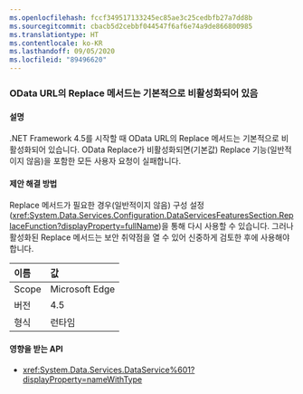 ```yaml
---
ms.openlocfilehash: fccf349517133245ec85ae3c25cedbfb27a7dd8b
ms.sourcegitcommit: cbacb5d2cebbf044547f6af6e74a9de866800985
ms.translationtype: HT
ms.contentlocale: ko-KR
ms.lasthandoff: 09/05/2020
ms.locfileid: "89496620"
---
```

### <a name="the-replace-method-in-odata-urls-is-disabled-by-default"></a>OData URL의 Replace 메서드는 기본적으로 비활성화되어 있음

#### <a name="details"></a>설명

.NET Framework 4.5를 시작할 때 OData URL의 Replace 메서드는 기본적으로 비활성화되어 있습니다. OData Replace가 비활성화되면(기본값) Replace 기능(일반적이지 않음)을 포함한 모든 사용자 요청이 실패합니다.

#### <a name="suggestion"></a>제안 해결 방법

Replace 메서드가 필요한 경우(일반적이지 않음) 구성 설정(<xref:System.Data.Services.Configuration.DataServicesFeaturesSection.ReplaceFunction?displayProperty=fullName>)을 통해 다시 사용할 수 있습니다. 그러나 활성화된 Replace 메서드는 보안 취약점을 열 수 있어 신중하게 검토한 후에 사용해야 합니다.

| 이름    | 값       |
|:--------|:------------|
| Scope   |Microsoft Edge|
|버전|4.5|
|형식|런타임|

#### <a name="affected-apis"></a>영향을 받는 API

- <xref:System.Data.Services.DataService%601?displayProperty=nameWithType>

<!--

#### Affected APIs

- ``T:System.Data.Services.DataService`1``

-->
